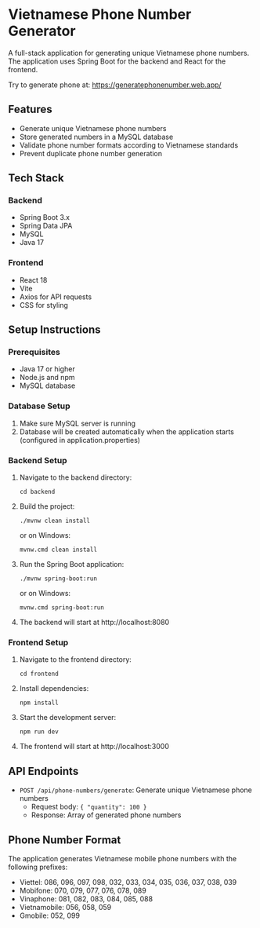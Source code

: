 # Vietnamese Phone Number Generator

A full-stack application for generating unique Vietnamese phone numbers. The application uses Spring Boot for the backend and React for the frontend.

Try to generate phone at: https://generatephonenumber.web.app/

## Features

- Generate unique Vietnamese phone numbers
- Store generated numbers in a MySQL database
- Validate phone number formats according to Vietnamese standards
- Prevent duplicate phone number generation

## Tech Stack

### Backend
- Spring Boot 3.x
- Spring Data JPA
- MySQL
- Java 17

### Frontend
- React 18
- Vite
- Axios for API requests
- CSS for styling

## Setup Instructions

### Prerequisites
- Java 17 or higher
- Node.js and npm
- MySQL database

### Database Setup
1. Make sure MySQL server is running
2. Database will be created automatically when the application starts (configured in application.properties)

### Backend Setup
1. Navigate to the backend directory:
   ```
   cd backend
   ```
2. Build the project:
   ```
   ./mvnw clean install
   ```
   or on Windows:
   ```
   mvnw.cmd clean install
   ```
3. Run the Spring Boot application:
   ```
   ./mvnw spring-boot:run
   ```
   or on Windows:
   ```
   mvnw.cmd spring-boot:run
   ```
4. The backend will start at http://localhost:8080

### Frontend Setup
1. Navigate to the frontend directory:
   ```
   cd frontend
   ```
2. Install dependencies:
   ```
   npm install
   ```
3. Start the development server:
   ```
   npm run dev
   ```
4. The frontend will start at http://localhost:3000

## API Endpoints

- `POST /api/phone-numbers/generate`: Generate unique Vietnamese phone numbers
  - Request body: `{ "quantity": 100 }`
  - Response: Array of generated phone numbers

## Phone Number Format

The application generates Vietnamese mobile phone numbers with the following prefixes:
- Viettel: 086, 096, 097, 098, 032, 033, 034, 035, 036, 037, 038, 039
- Mobifone: 070, 079, 077, 076, 078, 089
- Vinaphone: 081, 082, 083, 084, 085, 088
- Vietnamobile: 056, 058, 059
- Gmobile: 052, 099 
